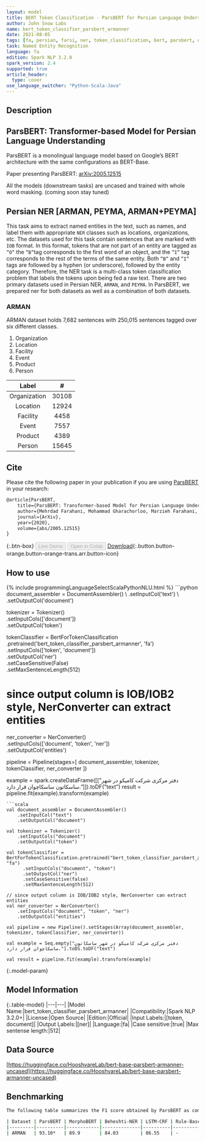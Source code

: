 ```yaml
---
layout: model
title: BERT Token Classification - ParsBERT for Persian Language Understanding (bert_token_classifier_parsbert_armanner)
author: John Snow Labs
name: bert_token_classifier_parsbert_armanner
date: 2021-08-05
tags: [fa, persian, farsi, ner, token_classification, bert, parsbert, open_source]
task: Named Entity Recognition
language: fa
edition: Spark NLP 3.2.0
spark_version: 2.4
supported: true
article_header:
  type: cover
use_language_switcher: "Python-Scala-Java"
---
```


## Description

## ParsBERT: Transformer-based Model for Persian Language Understanding

ParsBERT is a monolingual language model based on Google’s BERT architecture with the same configurations as BERT-Base. 

Paper presenting ParsBERT: [arXiv:2005.12515](https://arxiv.org/abs/2005.12515)

All the models (downstream tasks) are uncased and trained with whole word masking. (coming soon stay tuned)

## Persian NER [ARMAN, PEYMA, ARMAN+PEYMA]

This task aims to extract named entities in the text, such as names, and label them with appropriate `NER` classes such as locations, organizations, etc. The datasets used for this task contain sentences that are marked with `IOB` format. In this format, tokens that are not part of an entity are tagged as `”O”` the `”B”`tag corresponds to the first word of an object, and the `”I”` tag corresponds to the rest of the terms of the same entity. Both `”B”` and `”I”` tags are followed by a hyphen (or underscore), followed by the entity category. Therefore, the NER task is a multi-class token classification problem that labels the tokens upon being fed a raw text. There are two primary datasets used in Persian NER, `ARMAN`, and `PEYMA`. In ParsBERT, we prepared ner for both datasets as well as a combination of both datasets.

### ARMAN

ARMAN dataset holds 7,682 sentences with 250,015 sentences tagged over six different classes.
1. Organization
2. Location
3. Facility
4. Event
5. Product
6. Person

|     Label    |   #   |
|:------------:|:-----:|
| Organization | 30108 |
|   Location   | 12924 |
|   Facility   |  4458 |
|     Event    |  7557 |
|    Product   |  4389 |
|    Person    | 15645 |

## Cite 
Please cite the following paper in your publication if you are using [ParsBERT](https://arxiv.org/abs/2005.12515) in your research:
```markdown
@article{ParsBERT,
    title={ParsBERT: Transformer-based Model for Persian Language Understanding},
    author={Mehrdad Farahani, Mohammad Gharachorloo, Marzieh Farahani, Mohammad Manthouri},
    journal={ArXiv},
    year={2020},
    volume={abs/2005.12515}
}
```

{:.btn-box}
<button class="button button-orange" disabled>Live Demo</button>
<button class="button button-orange" disabled>Open in Colab</button>
[Download](https://s3.amazonaws.com/auxdata.johnsnowlabs.com/public/models/bert_token_classifier_parsbert_armanner_fa_3.2.0_2.4_1628181836965.zip){:.button.button-orange.button-orange-trans.arr.button-icon}

## How to use



<div class="tabs-box" markdown="1">
{% include programmingLanguageSelectScalaPythonNLU.html %}
```python
document_assembler = DocumentAssembler() \
    .setInputCol('text') \
    .setOutputCol('document')

tokenizer = Tokenizer() \
    .setInputCols(['document']) \
    .setOutputCol('token')

tokenClassifier = BertForTokenClassification \
      .pretrained('bert_token_classifier_parsbert_armanner', 'fa') \
      .setInputCols(['token', 'document']) \
      .setOutputCol('ner') \
      .setCaseSensitive(False) \
      .setMaxSentenceLength(512)

# since output column is IOB/IOB2 style, NerConverter can extract entities
ner_converter = NerConverter() \
    .setInputCols(['document', 'token', 'ner']) \
    .setOutputCol('entities')

pipeline = Pipeline(stages=[
    document_assembler, 
    tokenizer,
    tokenClassifier,
    ner_converter
])

example = spark.createDataFrame([["دفتر مرکزی شرکت کامیکو در شهر ساسکاتون ساسکاچوان قرار دارد."]]).toDF("text")
result = pipeline.fit(example).transform(example)
```
```scala
val document_assembler = DocumentAssembler() 
    .setInputCol("text") 
    .setOutputCol("document")

val tokenizer = Tokenizer() 
    .setInputCols("document") 
    .setOutputCol("token")

val tokenClassifier = BertForTokenClassification.pretrained("bert_token_classifier_parsbert_armanner", "fa")
      .setInputCols("document", "token")
      .setOutputCol("ner")
      .setCaseSensitive(false)
      .setMaxSentenceLength(512)

// since output column is IOB/IOB2 style, NerConverter can extract entities
val ner_converter = NerConverter() 
    .setInputCols("document", "token", "ner") 
    .setOutputCol("entities")

val pipeline = new Pipeline().setStages(Array(document_assembler, tokenizer, tokenClassifier, ner_converter))

val example = Seq.empty["دفتر مرکزی شرکت کامیکو در شهر ساسکاتون ساسکاچوان قرار دارد."].toDS.toDF("text")

val result = pipeline.fit(example).transform(example)
```
</div>

{:.model-param}
## Model Information

{:.table-model}
|---|---|
|Model Name:|bert_token_classifier_parsbert_armanner|
|Compatibility:|Spark NLP 3.2.0+|
|License:|Open Source|
|Edition:|Official|
|Input Labels:|[token, document]|
|Output Labels:|[ner]|
|Language:|fa|
|Case sensitive:|true|
|Max sentense length:|512|

## Data Source

[https://huggingface.co/HooshvareLab/bert-base-parsbert-armanner-uncased](https://huggingface.co/HooshvareLab/bert-base-parsbert-armanner-uncased)

## Benchmarking

```bash
The following table summarizes the F1 score obtained by ParsBERT as compared to other models and architectures.

| Dataset | ParsBERT | MorphoBERT | Beheshti-NER | LSTM-CRF | Rule-Based CRF | BiLSTM-CRF |
|---------|----------|------------|--------------|----------|----------------|------------|
| ARMAN   | 93.10*   | 89.9       | 84.03        | 86.55    | -              | 77.45      |

```
